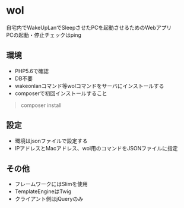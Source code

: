 # wol
自宅内でWakeUpLanでSleepさせたPCを起動させるためのWebアプリ  
PCの起動・停止チェックはping  

## 環境

* PHP5.6で確認
* DB不要
* wakeonlanコマンド等wolコマンドをサーバにインストールする
* composerで初回インストールすること
> composer install

## 設定
* 環境はjsonファイルで設定する
* IPアドレスとMacアドレス、wol用のコマンドをJSONファイルに指定

## その他
* フレームワークにはSlimを使用
* TemplateEngineはTwig
* クライアント側はjQueryのみ
